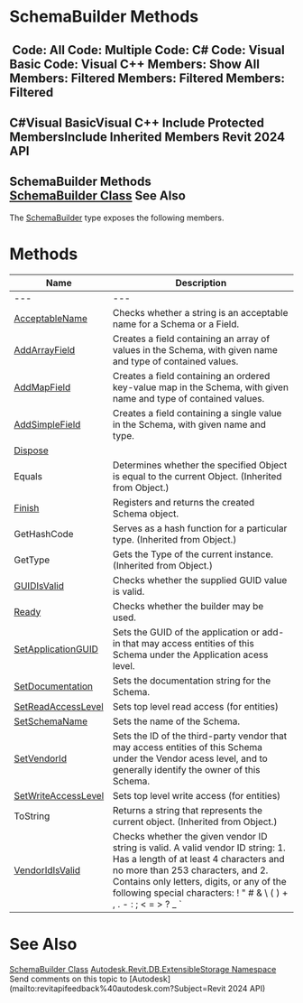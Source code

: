 # SchemaBuilder Methods

﻿
 Code: All Code: Multiple Code: C# Code: Visual Basic Code: Visual C++  Members: Show All Members: Filtered Members: Filtered Members: Filtered   
---  
C#Visual BasicVisual C++
Include Protected MembersInclude Inherited Members
Revit 2024 API  
---  
SchemaBuilder Methods  
[SchemaBuilder Class](e74f9357-cc3c-558e-73b8-38ce6d247869.md "SchemaBuilder Class") See Also  
---  
The [SchemaBuilder](e74f9357-cc3c-558e-73b8-38ce6d247869.md "SchemaBuilder Class") type exposes the following members.
# Methods
| Name | Description |
| --- | --- |
| --- | --- | --- |
| [AcceptableName](0ac1f229-14e3-6039-22f1-1d6b40a000de.md "AcceptableName Method") | Checks whether a string is an acceptable name for a Schema or a Field. |
| [AddArrayField](f20f39f5-152c-98e9-32b7-b8c3bd575e4b.md "AddArrayField Method") | Creates a field containing an array of values in the Schema, with given name and type of contained values. |
| [AddMapField](ed30389b-a527-c867-3903-ce033f55552c.md "AddMapField Method") | Creates a field containing an ordered key-value map in the Schema, with given name and type of contained values. |
| [AddSimpleField](5de0ea30-a58e-4db2-373c-05222a139465.md "AddSimpleField Method") | Creates a field containing a single value in the Schema, with given name and type. |
| [Dispose](29acd183-7869-e155-1842-6a32ab108fd0.md "Dispose Method") |
| Equals | Determines whether the specified Object is equal to the current Object. (Inherited from Object.) |
| [Finish](399ce458-d43f-57a1-52f4-f862b243edec.md "Finish Method") | Registers and returns the created Schema object. |
| GetHashCode | Serves as a hash function for a particular type.  (Inherited from Object.) |
| GetType | Gets the Type of the current instance. (Inherited from Object.) |
| [GUIDIsValid](8b959aef-0601-e3e0-38ed-5cd98323fa50.md "GUIDIsValid Method") | Checks whether the supplied GUID value is valid. |
| [Ready](d839c136-a715-3de4-6b69-22cd65d39f81.md "Ready Method") | Checks whether the builder may be used. |
| [SetApplicationGUID](c94ecbf6-126b-60e6-cff1-42fb93e85c81.md "SetApplicationGUID Method") | Sets the GUID of the application or add-in that may access entities of this Schema under the Application acess level. |
| [SetDocumentation](e712e079-d5fe-fcbb-ab78-90e8608a82a4.md "SetDocumentation Method") | Sets the documentation string for the Schema. |
| [SetReadAccessLevel](48aa900b-69fa-df08-132b-5046447e9dc1.md "SetReadAccessLevel Method") | Sets top level read access (for entities) |
| [SetSchemaName](f53b3048-99f8-0dbc-f623-f997ab673932.md "SetSchemaName Method") | Sets the name of the Schema. |
| [SetVendorId](4b94c68b-5f9c-f798-2619-0bd88a856f37.md "SetVendorId Method") | Sets the ID of the third-party vendor that may access entities of this Schema under the Vendor acess level, and to generally identify the owner of this Schema. |
| [SetWriteAccessLevel](5d9b9a09-dd20-a79f-4e43-1f0365ed75be.md "SetWriteAccessLevel Method") | Sets top level write access (for entities) |
| ToString | Returns a string that represents the current object. (Inherited from Object.) |
| [VendorIdIsValid](66fc864b-ed7a-c9f9-7eae-209a9aa5c1b6.md "VendorIdIsValid Method") | Checks whether the given vendor ID string is valid. A valid vendor ID string: 1\. Has a length of at least 4 characters and no more than 253 characters, and 2\. Contains only letters, digits, or any of the following special characters: ! " # & \ ( ) + , . - : ; < = > ? _ ` | ~ |

# See Also
[SchemaBuilder Class](e74f9357-cc3c-558e-73b8-38ce6d247869.md "SchemaBuilder Class")
[Autodesk.Revit.DB.ExtensibleStorage Namespace](79486a74-376c-9555-c873-45d5a750f051.md "Autodesk.Revit.DB.ExtensibleStorage Namespace")
Send comments on this topic to [Autodesk](mailto:revitapifeedback%40autodesk.com?Subject=Revit 2024 API)